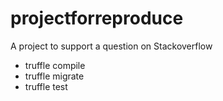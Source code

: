 # projectforreproduce
A project to support a question on Stackoverflow

* truffle compile
* truffle migrate
* truffle test
